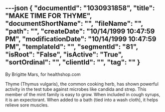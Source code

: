 ---json
{
  "documentId": "1030931858",
  "title": "MAKE TIME FOR THYME",
  "documentShortName": "",
  "fileName": "",
  "path": "",
  "createDate": "10/14/1999 10:47:59 PM",
  "modificationDate": "10/14/1999 10:47:59 PM",
  "templateId": "",
  "segmentId": "81",
  "isRoot": "False",
  "isActive": "True",
  "sortOrdinal": "",
  "clientId": "",
  "tag": ""
}
---

By Brigitte Mars, for healthshop.com 

Thyme (Thymus vulgaris), the common cooking herb, has shown powerful activity in the test tube against microbes like candida and strep. This member of the mint family is easy to grow. When included in cough syrups, it is an expectorant. When added to a bath (tied into a wash cloth), it helps relieve sore muscles.
